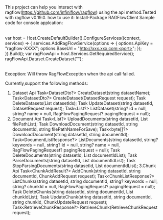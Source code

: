 ﻿This prpject can help you interact with ragflow(https://github.com/infiniflow/ragflow) using the api method.Tested with ragflow v0.19.0.
how to use it:
Install-Package RAGFlowClient
Sample code for console applcation:
######
var host = Host.CreateDefaultBuilder().ConfigureServices((context, services) =>
              {
                  services.AddRagFlowService(options =>
                  {
                      options.ApiKey = "ragflow-XXXX";
                      options.BaseUrl = "http://xxx.xxx.com:<port>";
                  });
              }).Build();
var ragFlowApi = host.Services.GetRequiredService<RagFlowApi>();
ragFlowApi.Dataset.CreateDataset("<datasetname>");
######
Exception: Will throw RagFlowException when the api call failed.

Currently,support the following methods:
1. Dataset Api
Task<DatasetDto?> CreateDataset(string datasetName);
Task<DatasetDto?> CreateDataset(DatasetRequest request);
Task<bool> DeleteDatasets(List<string> datasetIds);
Task<bool> UpdateDataset(string datasetId, DatasetRequest request);
Task<List<DatasetDto>?> ListDataset(string? id = null, string? name = null, RagFlowPagingRequest? pagingRequest = null);
2. Document Api
Task<List<DocumentSummaryDto>?> UploadDocuments(string datasetId, List<string> filePathList);
Task<bool> DownloadDocument(string datasetId, string documentId, string filePathNameForSave);
Task<byte[]?> DownloadDocument(string datasetId, string documentId);
Task<DocumentListResponse?> ListDocuments(string datasetId, string? keywords = null, string? id = null, string? name = null, RagFlowPagingRequest? pagingRequest = null);
Task<bool> DeleteDocuments(string datasetId, List<string> documentIdList);
Task<bool> ParseDocuments(string datasetId, List<string> documentIdList);
Task<bool> StopParsingDocuments(string datasetId, List<string> documentIdList);
3.Chunk Api
Task<ChunkAddResult?> AddChunk(string datasetId, string documentId, ChunkAddRequest request);
Task<ChunkListResponse?> ListChunks(string datasetId, string documentId, string? keywords = null, string? chunkId = null, RagFlowPagingRequest? pagingRequest = null);
Task<bool> DeleteChunks(string datasetId, string documentId, List<string> chunkIdList);
Task<bool> UpdateChunk(string datasetId, string documentId, string chunkId, ChunkUpdateRequest request);
Task<RetrieveChunkResponse?> RetrieveChunk(RetrieveChunkRequest request);